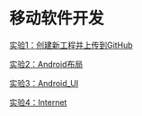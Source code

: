 # 移动软件开发

[实验1：创建新工程并上传到GitHub]( ./test/)

[实验2：Android布局](./test2/)

[实验3：Android_UI](./test3_Android_UI/)

[实验4：Internet](./test4_Internet/)

